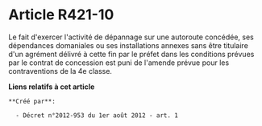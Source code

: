 # Article R421-10

Le fait d'exercer l'activité de dépannage sur une autoroute concédée, ses dépendances domaniales ou ses installations annexes
sans être titulaire d'un agrément délivré à cette fin par le préfet dans les conditions prévues par le contrat de concession
est puni de l'amende prévue pour les contraventions de la 4e classe.

**Liens relatifs à cet article**

	**Créé par**:

	  - Décret n°2012-953 du 1er août 2012 - art. 1
